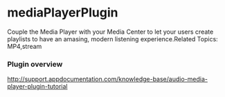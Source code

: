 # mediaPlayerPlugin 

Couple the Media Player with your Media Center to let your users create playlists to have an amasing, modern listening experience.Related Topics: MP4,stream

### Plugin overview
http://support.appdocumentation.com/knowledge-base/audio-media-player-plugin-tutorial
